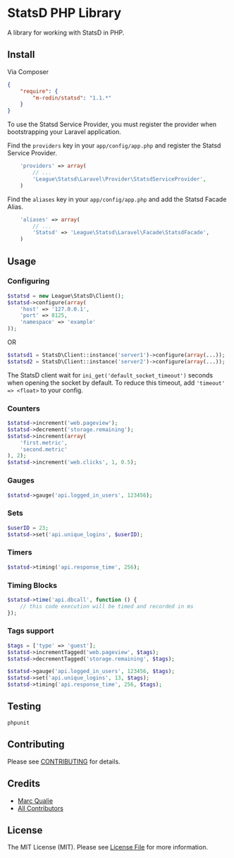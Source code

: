 # StatsD PHP Library

A library for working with StatsD in PHP.

## Install

Via Composer

```json
{
    "require": {
        "m-rodin/statsd": "1.1.*"
    }
}
```

To use the Statsd Service Provider, you must register the provider when bootstrapping your Laravel application.

Find the `providers` key in your `app/config/app.php` and register the Statsd Service Provider.

```php
    'providers' => array(
        // ...
        'League\Statsd\Laravel\Provider\StatsdServiceProvider',
    )
```

Find the `aliases` key in your `app/config/app.php` and add the Statsd Facade Alias.

```php
    'aliases' => array(
        // ...
        'Statsd' => 'League\Statsd\Laravel\Facade\StatsdFacade',
    )
```

## Usage

### Configuring

```php
$statsd = new League\StatsD\Client();
$statsd->configure(array(
    'host' => '127.0.0.1',
    'port' => 8125,
    'namespace' => 'example'
));
```

OR

```php
$statsd1 = StatsD\Client::instance('server1')->configure(array(...));
$statsd2 = StatsD\Client::instance('server2')->configure(array(...));
```

The StatsD client wait for `ini_get('default_socket_timeout')` seconds when opening the socket by default. To reduce
this timeout, add `'timeout' => <float>` to your config.

### Counters

```php
$statsd->increment('web.pageview');
$statsd->decrement('storage.remaining');
$statsd->increment(array(
    'first.metric',
    'second.metric'
), 2);
$statsd->increment('web.clicks', 1, 0.5);
```

### Gauges

```php
$statsd->gauge('api.logged_in_users', 123456);
```


### Sets

```php
$userID = 23;
$statsd->set('api.unique_logins', $userID);
```

### Timers

```php
$statsd->timing('api.response_time', 256);
```

### Timing Blocks

```php
$statsd->time('api.dbcall', function () {
    // this code execution will be timed and recorded in ms
});
```

### Tags support

```php
$tags = ['type' => 'guest'];
$statsd->incrementTagged('web.pageview', $tags);
$statsd->decrementTagged('storage.remaining', $tags);

$statsd->gauge('api.logged_in_users', 123456, $tags);
$statsd->set('api.unique_logins', 13, $tags);
$statsd->timing('api.response_time', 256, $tags);
```

## Testing

    phpunit


## Contributing

Please see [CONTRIBUTING](https://github.com/thephpleague/statsd/blob/master/CONTRIBUTING.md) for details.


## Credits

- [Marc Qualie](https://github.com/marcqualie)
- [All Contributors](https://github.com/thephpleague/statsd/contributors)


## License

The MIT License (MIT). Please see [License File](https://github.com/thephpleague/statsd/blob/master/LICENSE) for more information.
